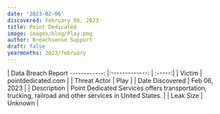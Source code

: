 ```yaml
---
date: '2023-02-06'
discovered: February 06, 2023
title: Point Dedicated
image: images/blog/Play.png
author: Breachsense Support
draft: false
yearmonths: 2023/february
---
```



| Data Breach Report
------------:     |:-------------:    | :-----:|
| Victim      | pointdedicated.com      | 
| Threat Actor      | Play      | 
| Date Discovered      | Feb 06, 2023      | 
| Description      | Point Dedicated Services offers transportation, trucking, railroad and other services in United States.      | 
| Leak Size      | Unknown      | 

